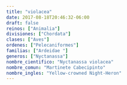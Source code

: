 ```yaml
---
title: "violacea"
date: 2017-08-18T20:46:32-06:00
draft: false
reinos: ["Animalia"]
divisiones: ["Chordata"]
clases: ["Aves"]
ordenes: ["Pelecaniformes"]
familias: ["Ardeidae "]
generos: ["Nyctanassa"]
nombre_cientifico: "Nyctanassa violacea"
nombre_comun: "Martinete Cabecipinto"
nombre_ingles: "Yellow-crowned Night-Heron"
---
```


